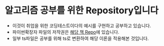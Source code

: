 # 알고리즘 공부를 위한 Repository입니다

- 이것이 취업을 위한 코딩테스트이다의 예시를 구현하고 공부하고 있습니다.
- 파이썬확장자 파일의 저작권은 <a href = "https://github.com/ndb796/python-for-coding-test">해당 책 Repo</a>에 있습니다.
- 일부 ts파일은 공부를 위해 ts로 변환하여 해당 이론을 적용해본 것입니다.
